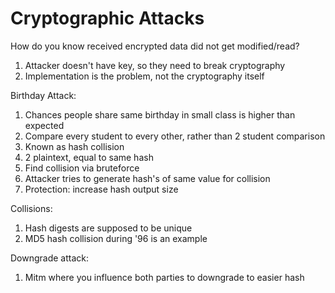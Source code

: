 # Cryptographic Attacks

How do you know received encrypted data did not get modified/read?
1. Attacker doesn't have key, so they need to break cryptography
1. Implementation is the problem, not the cryptography itself

Birthday Attack:
1. Chances people share same birthday in small class is higher than expected
 1. Compare every student to every other, rather than 2 student comparison
1. Known as hash collision
 1. 2 plaintext, equal to same hash
 1. Find collision via bruteforce
1. Attacker tries to generate hash's of same value for collision
 1. Protection: increase hash output size

Collisions:
1. Hash digests are supposed to be unique
1. MD5 hash collision during '96 is an example

Downgrade attack:
1. Mitm where you influence both parties to downgrade to easier hash
